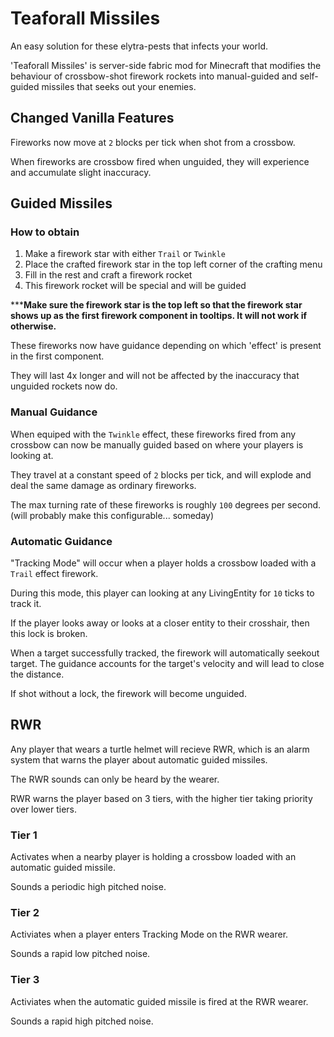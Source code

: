 # Teaforall Missiles
An easy solution for these elytra-pests that infects your world.

'Teaforall Missiles' is server-side fabric mod for Minecraft that modifies the behaviour of crossbow-shot firework rockets into manual-guided and self-guided missiles that seeks out your enemies.

## Changed Vanilla Features
Fireworks now move at `2` blocks per tick when shot from a crossbow.

When fireworks are crossbow fired when unguided, they will experience and accumulate slight inaccuracy.

## Guided Missiles
### How to obtain
1. Make a firework star with either `Trail` or `Twinkle`
2. Place the crafted firework star in the top left corner of the crafting menu
3. Fill in the rest and craft a firework rocket
4. This firework rocket will be special and will be guided

*****Make sure the firework star is the top left so that the firework star shows up as the first firework component in tooltips. It will not work if otherwise.**

These fireworks now have guidance depending on which 'effect' is present in the first component.

They will last 4x longer and will not be affected by the inaccuracy that unguided rockets now do.

### Manual Guidance
When equiped with the `Twinkle` effect, these fireworks fired from any crossbow can now be manually guided based on where your players is looking at.

They travel at a constant speed of `2` blocks per tick, and will explode and deal the same damage as ordinary fireworks.

The max turning rate of these fireworks is roughly `100` degrees per second. (will probably make this configurable... someday)

### Automatic Guidance
"Tracking Mode" will occur when a player holds a crossbow loaded with a `Trail` effect firework.

During this mode, this player can looking at any LivingEntity for `10` ticks to track it. 

If the player looks away or looks at a closer entity to their crosshair, then this lock is broken.

When a target successfully tracked, the firework will automatically seekout target. The guidance accounts for the target's velocity and will lead to close the distance. 

If shot without a lock, the firework will become unguided.  

## RWR
Any player that wears a turtle helmet will recieve RWR, which is an alarm system that warns the player about automatic guided missiles.

The RWR sounds can only be heard by the wearer.

RWR warns the player based on 3 tiers, with the higher tier taking priority over lower tiers. 

### Tier 1
Activates when a nearby player is holding a crossbow loaded with an automatic guided missile. 

Sounds a periodic high pitched noise.

### Tier 2
Activiates when a player enters Tracking Mode on the RWR wearer.

Sounds a rapid low pitched noise.

### Tier 3
Activiates when the automatic guided missile is fired at the RWR wearer.

Sounds a rapid high pitched noise.
